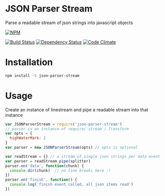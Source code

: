# JSON Parser Stream

Parse a readable stream of json strings into javascript objects

[![NPM](https://nodei.co/npm/json-parser-stream.png)](https://nodei.co/npm/json-parser-stream/)

[![Build Status](https://travis-ci.org/nisaacson/json-parser-stream.png)](https://travis-ci.org/nisaacson/json-parser-stream)
[![Dependency Status](https://david-dm.org/nisaacson/json-parser-stream/status.png)](https://david-dm.org/nisaacson/json-parser-stream)
[![Code Climate](https://codeclimate.com/github/nisaacson/json-parser-stream.png)](https://codeclimate.com/github/nisaacson/json-parser-stream)

# Installation
```bash
npm install -S json-parser-stream
```

# Usage

Create an instance of linestream and pipe a readable stream into that instance

```javascript
var JSONParserStream = require('json-parser-stream')
// parser is an instance of require('stream').Transform
var opts = {
  highWaterMark: 2
}
var parser = new JSONParserStream(opts) // opts is optional

var readStream = {} // a stream of single json strings per data event
var parser = readStream.pipe(splitter)
parser.on('data', function(chunk) {
  console.dir(chunk)  // no line breaks here :)
})
parser.on('finish', function() {
  console.log('finish event called, all json items read')
})
```



